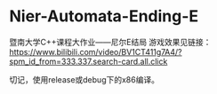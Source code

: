 # Nier-Automata-Ending-E
暨南大学C++课程大作业——尼尔E结局
游戏效果见链接：https://www.bilibili.com/video/BV1CT411g7A4/?spm_id_from=333.337.search-card.all.click

切记，使用release或debug下的x86编译。
